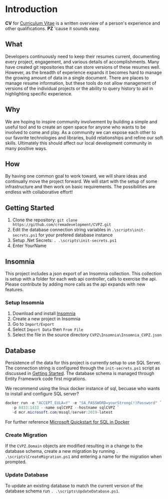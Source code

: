 # Introduction

**CV** for [Curriculum Vitae](https://en.wikipedia.org/wiki/Curriculum_vitae) is a written overview of a person's experience and other qualifications. **PZ** 'cause it sounds easy.

## What

Developers continuously need to keep their resumes current, documenting every project, engagement, and various details of accomplishments.  Many have created git repositories that can store versions of these resumes well. However, as the breadth of experience expands it becomes hard to manage the growing amount of data in a single document. There are places to manage resume information, but these tools do not allow management of versions of the individual projects or the ability to query history to aid in highlighting specific experience.

## Why

We are hoping to inspire community involvement by building a simple and useful tool and to create an open space for anyone who wants to be involved to come and play. As a community we can expose each other to our favorite technologies and libraries, build relationships and refine our soft skills. Ultimately this should affect our local development community in many positive ways.

## How

By having one common goal to work toward, we will share ideas and continually move the project forward.  We will start with the setup of some infrastructure and then work on basic requirements.  The possibilities are endless with collaborative effort!

## Getting Started

1. Clone the repository: `git clone https://github.com/cremadevelopment/CVPZ.git`
1. Edit the database connection string variables in `.\scripts\init-secrets.ps1` for your prefered database instance
1. Setup .Net Secrets: `. .\scripts\init-secrets.ps1`
1. Enter YourName

## Insomnia

This project includes a json export of an Insomnia collection. This collection is setup with a folder for each web api controller, calls to exercise the api. Please contribute by adding more calls as the api expands with new features.

### Setup Insomnia

1. Download and install [Insomnia](https://insomnia.rest/)
1. Create a new project in Insomnia
1. Go to `Import/Export`
1. Select `Import Data` then `From File`
1. Select the file in the source directory `CVPZ\Insomnia\Insomnia_CVPZ.json`

## Database

Persistence of the data for this project is currently setup to use SQL Server. The connection string is configured through the `init-secrets.ps1` script as discussed in [Getting Started](#getting-started). The database schema is managed through Entity Framework code first migrations.

We recommend using the linux docker instance of sql, becuase who wants to install and configure SQL server?

```PowerShell
docker run -e "ACCEPT_EULA=Y" -e "SA_PASSWORD=yourStrong(!)Password" `
   -p 8433:1433 --name sqlCVPZ --hostname sqlCVPZ `
   -d mcr.microsoft.com/mssql/server:2019-latest
```

For further reference [Microsoft Quickstart for SQL in Docker](https://docs.microsoft.com/en-us/sql/linux/quickstart-install-connect-docker?view=sql-server-ver15&pivots=cs1-powershell)

### Create Migration

If the `CVPZ.Domain` objects are modified resulting in a change to the database schema, create a new migration by running `. .\scripts\CreateMigration.ps1` and entering a name for the migration when prompted.

### Update Database

To update an existing database to match the current version of the database schema run `. .\scripts\UpdateDatabase.ps1`.
